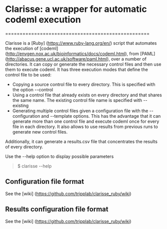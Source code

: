 # Clarisse: a wrapper for automatic codeml execution
==================================================

Clarisse is a [Ruby] (https://www.ruby-lang.org/en/) script that automates the execution of [codeml] (http://envgen.nox.ac.uk/bioinformatics/docs/codeml.html), from [PAML] (http://abacus.gene.ucl.ac.uk/software/paml.html), over a number of directories. It can copy or generate the necessary control files and then use them to execute codeml. It has three execution modes that define the control file to be used:
- Copying a source control file to every directory. This is specified with the option --control
- Using a control file that already exists on every directory and that shares the same name. The existing control file name is specified with --existing
- Generating multiple control files given a configuration file with the --configuration and --template options. This has the advantage that it can generate more than one control file and execute codeml once for every file in each directory. It also allows to use results from previous runs to generate new control files.

Additionally, it can generate a results.csv file that concentrates the results of every directory.

Use the --help option to display possible parameters

> $ clarisse --help

Configuration file format
--------------------------------------------------
See the [wiki] (https://github.com/tripplab/clarisse_ruby/wiki)

Results configuration file format
--------------------------------------------------
See the [wiki] (https://github.com/tripplab/clarisse_ruby/wiki)

